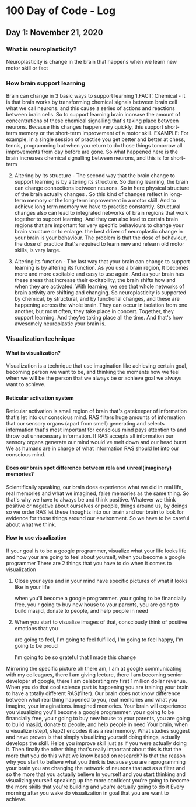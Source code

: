 # 100 Day of Code - Log

## Day 1: November 21, 2020

### What is neuroplasticity?
Neuroplasticity is change in the brain that happens when we learn new motor skill or fact

### How brain support learning
Brain can change in 3 basic ways to support learning
1.FACT: Chemical - it is that brain works by transforming chemical signals between brain cell what we call neurons. and this cause a series of actions and reactions between brain cells. So to support learning brain increase the amount of concentrations of these chemical signalling that's taking place between neurons. Because this changes happen very quickly, this support short-term memory or the short-term improvement of a motor skill.
EXAMPLE: For example, in a single session of practise you get better and better at chess, tennis, programming but when you return to do those things tomorrow all improvements from day before are gone. So what happened here is the brain increases chemical signalling between neurons, and this is for short-term

2. Altering by its structure - The second way that the brain change to support learning is by altering its structure. So during learning, the brain
can change connections between neurons. So in here physical structure of the brain actually changes . So this kind of changes reflect in long-term memory or the long-term improvement in a motor skill. And to achieve long term memory we have to practise constantly. Structural changes also can lead to integrated networks of brain regions that work together to support learning. And they can also lead to certain brain regions that are important for very specific behaviours to change your brain structure or to enlarge. the best driver of neuroplastic change in your brain is your behaviour.
The problem is that the dose of behaviour, the dose of practice that's required to learn new and relearn old motor skills, is very large.

3. Altering its function - The last way that your brain can change to support learning is by altering its function. As you use a brain region, It becomes more and more excitable and easy to use again. And as your brain has these areas that increase their excitability, the brain shifts how and when they are activated. With learning, we see that whole networks of brain activity are shifting and changing.
So neuroplasticity is supported by chemical, by structural, and by functional changes, and these are happening across the whole brain.
They can occur in isolation from one another, but most often, they take place in concert. Together, they support learning. And they're taking place all the time. And that's how awesomely neuroplastic your brain is.

### Visualization technique
#### What is visualization?
Visualization is a technique that use imagination like achieving certain goal, becoming person we want to be, and thinking the moments how we feel when we will be the person that we always be or achieve goal we always want to achieve.

#### Reticular activation system
Reticular activation is small region of brain that's gatekeeper of information that's let into our conscious mind. RAS filters huge amounts of information that our sensory organs (apart from smell) generating  and selects information that's most important for conscious mind pays attention to  and throw out unnecessary information.
If RAS accepts all information our sensory organs generate our mind would've melt down and our head burst. We as humans are in charge of what information RAS should let into our conscious mind.

#### Does our brain spot difference between rela and unreal(imaginery) memories?
Scientifically speaking, our brain does experience what we did in real life, real memories and  what we imagined, false memories as the same thing.
So that's why we have to always be and think positive. Whatever we think positive or negative about ourselves or people, things around us, by doings so we order RAS let these thoughts into our brain and our brain to look for evidence for those things around our environment. 
So we have to be careful about what we think.

#### How to use visualization 
If your goal is to be a google programmer,  visualize what your life looks life and  how your are going to feel about yourself, when you become a google programmer There are 2 things that you have to do when it comes to visualization
1. Close your eyes and in your mind have specific pictures of what it looks like in your life

    when you'll become a google programmer. you r going to be financially free, you r going to buy new house to your parents, you are going to build masjid, donate to people, and help people in need

2. When you start to visualize images of that, consciously think of positive emotions that you 

    are going to feel, I'm going to feel fulfilled, I'm going to feel happy, I'm going to be proud

    I'm going to be so grateful that I made this change

Mirroring  the specific picture oh there am, I am at google communicating with my colleagues, there I am giving lecture, there I am becoming senior developer at google, there I am celebrating my first 1 million dollar revenue.
When you do that cool science part is happening you are training your brain to have a totally different RAS(filter). Our brain does not know difference between what real thing happened to you, real memories and what you imagine, your imaginations. imagined memories.
Your brain will experience you visualizing  you'll become a google programmer. you r going to be financially free, you r going to buy new house to your parents, you are going to build masjid, donate to people, and help people in need
Your brain, when u visualize (step1, step2) encodes  it as a real memory. 
What studies suggest and have proven is that simply visualizing yourself doing things, actually develops the skill. Helps you improve skill just as if you were actually doing it.
Then finally the other thing that's really important about this Is that the more that you do this what we know based on research? Is that the reason why you start to believe what you think is because you are reprogramming your brain you are changing the
network of neurons that act as a filter and so the more that you actually believe In yourself and you start thinking and visualizing yourself speaking up the more confident
you're going to become the more skills that you're building and you're actually going to do it Every morning after you wake do visualization in goal that you are want to achieve.
